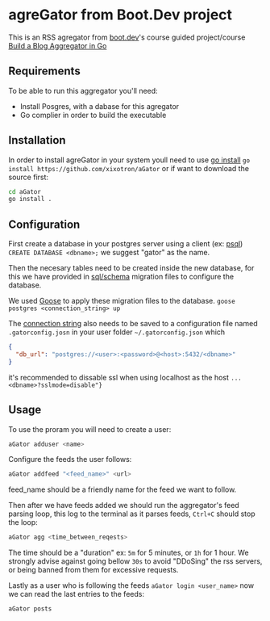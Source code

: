 # agreGator from Boot.Dev project

This is an RSS agregator from [boot.dev](https://boot.dev)'s course guided project/course
[Build a Blog Aggregator in Go](https://www.boot.dev/courses/build-blog-aggregator-golang)

## Requirements

To be able to run this aggregator you'll need:

* Install Posgres, with a dabase for this agregator
* Go complier in order to build the executable

## Installation

In order to install agreGator in your system youll need to use [go install](https://pkg.go.dev/cmd/go#hdr-Compile_and_install_packages_and_dependencies)
`go install https://github.com/xixotron/aGator`
or if want to download the source first:

```bash
cd aGator
go install .
```

## Configuration

First create a database in your postgres server using a client
(ex: [psql](https://www.postgresql.org/docs/current/app-psql.html))
`CREATE DATABASE <dbname>;` we suggest "gator" as the name.

Then the necesary tables need to be created inside the new database,
for this we have provided in [sql/schema](/sql/schemal) migration files to
configure the database.

We used [Goose](https://github.com/pressly/goose) to apply these migration
files to the database.
`goose postgres <connection_string> up`

The [connection string](https://www.geeksforgeeks.org/postgresql/postgresql-connection-string/)
also needs to be saved to a configuration file named `.gatorconfig.josn` in your
user folder `~/.gatorconfig.json` which

```json
{
  "db_url": "postgres://<user>:<password>@<host>:5432/<dbname>"
}
```

it's recommended to dissable ssl when using localhost as the host `...<dbname>?sslmode=disable"}`

## Usage

To use the proram you will need to create a user:

```bash
aGator adduser <name>
```

Configure the feeds the user follows:

```bash
aGator addfeed "<feed_name>" <url>
```
feed_name should be a friendly name for the feed we want to follow.

Then after we have feeds added we should run the aggregator's feed parsing loop,
this log to the terminal as it parses feeds, `Ctrl+C` should stop the loop:

```bash
aGator agg <time_between_reqests>
```

The time should be a "duration" ex: `5m` for 5 minutes, or `1h` for 1 hour.
We strongly advise against going bellow `30s` to avoid "DDoSing" the rss servers, or being banned from them for excessive requests.

Lastly as a user who is following the feeds `aGator login <user_name>` now we can
read the last entries to the feeds:

```bash
aGator posts
```
